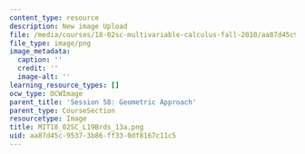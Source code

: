 ```yaml
---
content_type: resource
description: New image Upload
file: /media/courses/18-02sc-multivariable-calculus-fall-2010/aa87d45c95373b86ff330df8167c11c5_MIT18_02SC_L19Brds_13a.png
file_type: image/png
image_metadata:
  caption: ''
  credit: ''
  image-alt: ''
learning_resource_types: []
ocw_type: OCWImage
parent_title: 'Session 58: Geometric Approach'
parent_type: CourseSection
resourcetype: Image
title: MIT18_02SC_L19Brds_13a.png
uid: aa87d45c-9537-3b86-ff33-0df8167c11c5
---
```

